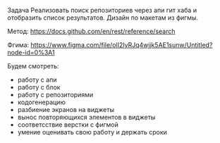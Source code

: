 Задача
Реализовать поиск репозиториев через апи гит хаба и отобразить список результатов. Дизайн по макетам из фигмы.

Метод:
https://docs.github.com/en/rest/reference/search

Фгима:
https://www.figma.com/file/olI2IyRJq4wjjk5AE1sunw/Untitled?node-id=0%3A1

Будем смотреть:
- работу с апи
- работу с блок
- работу с репозиториями
- кодогенерацию
- разбиение экранов на виджеты
- вынос повторяющихся элементов в виджеты
- соответсствие верстки с фигмой
- умение оценивать свою работу и держать сроки